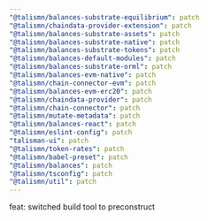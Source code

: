 ```yaml
---
"@talismn/balances-substrate-equilibrium": patch
"@talismn/chaindata-provider-extension": patch
"@talismn/balances-substrate-assets": patch
"@talismn/balances-substrate-native": patch
"@talismn/balances-substrate-tokens": patch
"@talismn/balances-default-modules": patch
"@talismn/balances-substrate-orml": patch
"@talismn/balances-evm-native": patch
"@talismn/chain-connector-evm": patch
"@talismn/balances-evm-erc20": patch
"@talismn/chaindata-provider": patch
"@talismn/chain-connector": patch
"@talismn/mutate-metadata": patch
"@talismn/balances-react": patch
"@talismn/eslint-config": patch
"talisman-ui": patch
"@talismn/token-rates": patch
"@talismn/babel-preset": patch
"@talismn/balances": patch
"@talismn/tsconfig": patch
"@talismn/util": patch
---
```


feat: switched build tool to preconstruct
